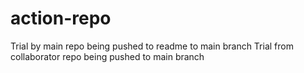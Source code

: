 # action-repo
Trial by main repo being pushed to readme to main branch
Trial from collaborator repo being pushed to main branch

